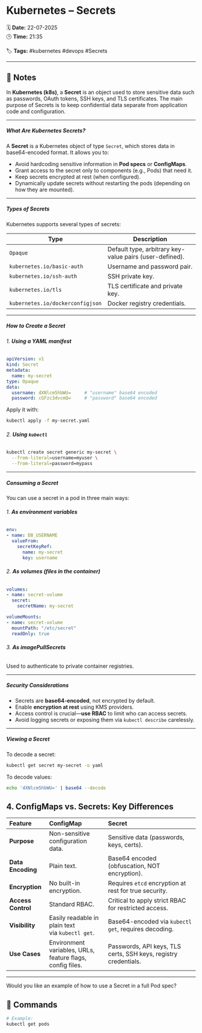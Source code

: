 # Kubernetes – Secrets

🗓️ **Date:** 22-07-2025  
🕒 **Time:** 21:35  

🏷️ **Tags:** #kubernetes #devops #Secrets  

---

## 📝 Notes

In **Kubernetes (k8s)**, a **Secret** is an object used to store sensitive data such as passwords, OAuth tokens, SSH keys, and TLS certificates. The main purpose of Secrets is to keep confidential data separate from application code and configuration.

---

##### What Are Kubernetes Secrets?

A **Secret** is a Kubernetes object of type `Secret`, which stores data in base64-encoded format. It allows you to:

- Avoid hardcoding sensitive information in **Pod specs** or **ConfigMaps**.
- Grant access to the secret only to components (e.g., Pods) that need it.
- Keep secrets encrypted at rest (when configured).
- Dynamically update secrets without restarting the pods (depending on how they are mounted).

---

##### Types of Secrets

Kubernetes supports several types of secrets:

|Type|Description|
|---|---|
|`Opaque`|Default type, arbitrary key-value pairs (user-defined).|
|`kubernetes.io/basic-auth`|Username and password pair.|
|`kubernetes.io/ssh-auth`|SSH private key.|
|`kubernetes.io/tls`|TLS certificate and private key.|
|`kubernetes.io/dockerconfigjson`|Docker registry credentials.|

---

##### How to Create a Secret

###### 1. **Using a YAML manifest**

```yaml
apiVersion: v1
kind: Secret
metadata:
  name: my-secret
type: Opaque
data:
  username: dXNlcm5hbWU=     # "username" base64 encoded
  password: cGFzc3dvcmQ=     # "password" base64 encoded
```

Apply it with:

```bash
kubectl apply -f my-secret.yaml
```

###### 2. **Using `kubectl`**

```bash
kubectl create secret generic my-secret \
  --from-literal=username=myuser \
  --from-literal=password=mypass
```

---

##### Consuming a Secret

You can use a secret in a pod in three main ways:

###### 1. **As environment variables**

```yaml
env:
- name: DB_USERNAME
  valueFrom:
    secretKeyRef:
      name: my-secret
      key: username
```

###### 2. **As volumes (files in the container)**

```yaml
volumes:
- name: secret-volume
  secret:
    secretName: my-secret
```

```yaml
volumeMounts:
- name: secret-volume
  mountPath: "/etc/secret"
  readOnly: true
```

###### 3. **As imagePullSecrets**

Used to authenticate to private container registries.

---

##### Security Considerations

- Secrets are **base64-encoded**, not encrypted by default.
- Enable **encryption at rest** using KMS providers.
- Access control is crucial—**use RBAC** to limit who can access secrets.
- Avoid logging secrets or exposing them via `kubectl describe` carelessly.

---

##### Viewing a Secret

To decode a secret:

```bash
kubectl get secret my-secret -o yaml
```

To decode values:

```bash
echo 'dXNlcm5hbWU=' | base64 --decode
```

## 4. ConfigMaps vs. Secrets: Key Differences

| Feature            | ConfigMap                                        | Secret                                                |
| :----------------- | :----------------------------------------------- | :---------------------------------------------------- |
| **Purpose**        | Non-sensitive configuration data.                | Sensitive data (passwords, keys, certs).              |
| **Data Encoding**  | Plain text.                                      | Base64 encoded (obfuscation, NOT encryption).         |
| **Encryption**     | No built-in encryption.                          | Requires `etcd` encryption at rest for true security. |
| **Access Control** | Standard RBAC.                                   | Critical to apply strict RBAC for restricted access.  |
| **Visibility**     | Easily readable in plain text via `kubectl get`. | Base64-encoded via `kubectl get`, requires decoding.  |
|**Use Cases**|Environment variables, URLs, feature flags, config files.|Passwords, API keys, TLS certs, SSH keys, registry credentials.|
---

Would you like an example of how to use a Secret in a full Pod spec?

## 🧾 Commands

```bash
# Example:
kubectl get pods
```
